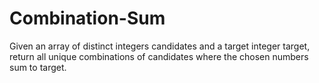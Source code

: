 # Combination-Sum
Given an array of distinct integers candidates and a target integer target, return all unique combinations of candidates where the chosen numbers sum to target.
